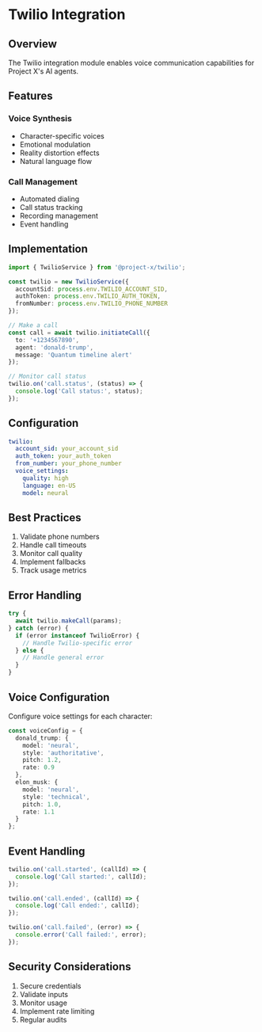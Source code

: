 # Twilio Integration

## Overview

The Twilio integration module enables voice communication capabilities for Project X's AI agents.

## Features

### Voice Synthesis
- Character-specific voices
- Emotional modulation
- Reality distortion effects
- Natural language flow

### Call Management
- Automated dialing
- Call status tracking
- Recording management
- Event handling

## Implementation

```typescript
import { TwilioService } from '@project-x/twilio';

const twilio = new TwilioService({
  accountSid: process.env.TWILIO_ACCOUNT_SID,
  authToken: process.env.TWILIO_AUTH_TOKEN,
  fromNumber: process.env.TWILIO_PHONE_NUMBER
});

// Make a call
const call = await twilio.initiateCall({
  to: '+1234567890',
  agent: 'donald-trump',
  message: 'Quantum timeline alert'
});

// Monitor call status
twilio.on('call.status', (status) => {
  console.log('Call status:', status);
});
```

## Configuration

```yaml
twilio:
  account_sid: your_account_sid
  auth_token: your_auth_token
  from_number: your_phone_number
  voice_settings:
    quality: high
    language: en-US
    model: neural
```

## Best Practices

1. Validate phone numbers
2. Handle call timeouts
3. Monitor call quality
4. Implement fallbacks
5. Track usage metrics

## Error Handling

```typescript
try {
  await twilio.makeCall(params);
} catch (error) {
  if (error instanceof TwilioError) {
    // Handle Twilio-specific error
  } else {
    // Handle general error
  }
}
```

## Voice Configuration

Configure voice settings for each character:

```typescript
const voiceConfig = {
  donald_trump: {
    model: 'neural',
    style: 'authoritative',
    pitch: 1.2,
    rate: 0.9
  },
  elon_musk: {
    model: 'neural',
    style: 'technical',
    pitch: 1.0,
    rate: 1.1
  }
};
```

## Event Handling

```typescript
twilio.on('call.started', (callId) => {
  console.log('Call started:', callId);
});

twilio.on('call.ended', (callId) => {
  console.log('Call ended:', callId);
});

twilio.on('call.failed', (error) => {
  console.error('Call failed:', error);
});
```

## Security Considerations

1. Secure credentials
2. Validate inputs
3. Monitor usage
4. Implement rate limiting
5. Regular audits